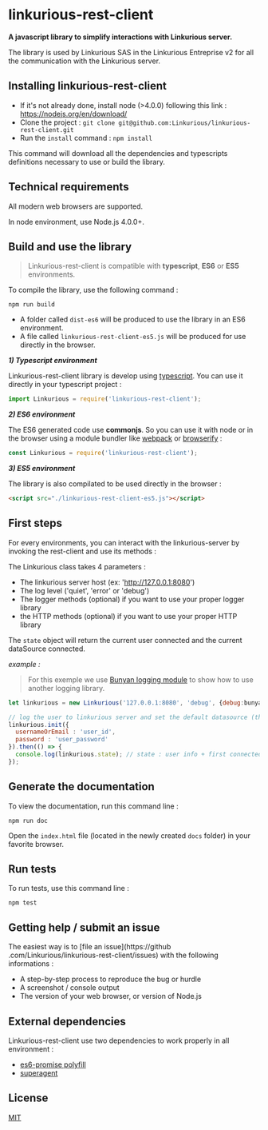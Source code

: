 # linkurious-rest-client

**A javascript library to simplify interactions with Linkurious server.**

The library is used by Linkurious SAS in the Linkurious Entreprise v2 for all the communication
with the Linkurious server.

## Installing linkurious-rest-client

* If it's not already done, install node (>4.0.0) following this link : https://nodejs.org/en/download/
* Clone the project : `git clone git@github.com:Linkurious/linkurious-rest-client.git`
* Run the `install` command : `npm install`

This command will download all the dependencies and typescripts definitions necessary to
use or build the library.

## Technical requirements
All modern web browsers are supported.

In node environment, use Node.js 4.0.0+.

## Build and use the library

> Linkurious-rest-client is compatible with **typescript**, **ES6** or **ES5** environments.

To compile the library, use the following command :
```
npm run build
```
* A folder called `dist-es6` will be produced to use the library in an ES6 environment.
* A file called `linkurious-rest-client-es5.js` will be produced for use directly in the browser.

**_1) Typescript environment_**

Linkurious-rest-client library is develop using [typescript](http://www.typescriptlang.org/). You
 can use it directly in your typescript project :

```javascript
import Linkurious = require('linkurious-rest-client');
```

**_2) ES6 environment_**

The ES6 generated code use **commonjs**. So you can use it with node or in the browser using a
module bundler like [webpack](https://webpack.github.io/) or [browserify](http://browserify.org/) :

```javascript
const Linkurious = require('linkurious-rest-client');
```

**_3) ES5 environment_**

The library is also compilated to be used directly in the browser :

```html
<script src="./linkurious-rest-client-es5.js"></script>
```

## First steps

For every environments, you can interact with the linkurious-server by invoking the
rest-client and use its methods :

The Linkurious class takes 4 parameters :
* The linkurious server host (ex: 'http://127.0.0.1:8080')
* The log level ('quiet', 'error' or 'debug')
* The logger methods (optional) if you want to use your proper logger library
* the HTTP methods (optional) if you want to use your proper HTTP library

The `state` object will return the current user connected and the current dataSource connected.

*example :*
> For this exemple we use [Bunyan logging module](https://github.com/trentm/node-bunyan) to show
how to use another logging library.

```javascript
let linkurious = new Linkurious('127.0.0.1:8080', 'debug', {debug:bunyan.debug, error:bunyan.error});

// log the user to linkurious server and set the default datasource (the first datasource connected)
linkurious.init({
  usernameOrEmail : 'user_id',
  password : 'user_password'
}).then(() => {
  console.log(linkurious.state); // state : user info + first connected datasource infos
});

```

## Generate the documentation

To view the documentation, run this command line :
```
npm run doc
```
Open the `index.html` file (located in the newly created `docs` folder) in your favorite browser.

## Run tests

To run tests, use this command line :

```
npm test
```

## Getting help / submit an issue

The easiest way is to [file an issue](https://github
.com/Linkurious/linkurious-rest-client/issues) with the following informations :

* A step-by-step process to reproduce the bug or hurdle
* A screenshot / console output
* The version of your web browser, or version of Node.js

## External dependencies

Linkurious-rest-client use two dependencies to work properly in all environment :

* [es6-promise polyfill](https://github.com/stefanpenner/es6-promise)
* [superagent](https://github.com/visionmedia/superagent)

## License
[MIT](https://opensource.org/licenses/MIT)
